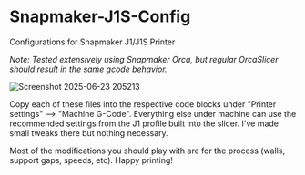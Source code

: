 # Snapmaker-J1S-Config
Configurations for Snapmaker J1/J1S Printer

 *Note: Tested extensively using Snapmaker Orca, but regular OrcaSlicer should result in the same gcode behavior.*
 
![Screenshot 2025-06-23 205213](https://github.com/user-attachments/assets/da5e52d4-a188-4e20-8c76-b380a36d26e7)

Copy each of these files into the respective code blocks under "Printer settings" --> "Machine G-Code". Everything else under machine can use the recommended settings from the J1 profile built into the slicer. I've made small tweaks there but nothing necessary.

Most of the modifications you should play with are for the process (walls, support gaps, speeds, etc). Happy printing!

